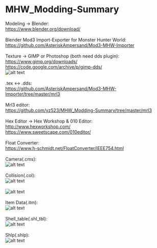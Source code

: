 # MHW_Modding-Summary

Modeling -> Blender:<br />
https://www.blender.org/download/
<br />
<br />
Blender Mod3 Import-Exporter for Monster Hunter World:<br />
https://github.com/AsteriskAmpersand/Mod3-MHW-Importer
<br />
<br />
Texture -> GIMP or Photoshop (both need dds plugin):<br />
https://www.gimp.org/downloads/
<br />
https://code.google.com/archive/p/gimp-dds/
<br />
![alt text](https://github.com/yz523/MHW_Modding-Summary/blob/master/texture/texture.png)
<br />
<br />
.tex <-> .dds:<br />
https://github.com/AsteriskAmpersand/Mod3-MHW-Importer/tree/master/mrl3
<br />
<br />
Mrl3 editor:<br />
https://github.com/yz523/MHW_Modding-Summary/tree/master/mrl3
<br />
<br />
Hex Editor -> Hex Workshop & 010 Editor:<br />
http://www.hexworkshop.com/
<br />
https://www.sweetscape.com/010editor/
<br />
<br />
Float Converter:<br />
https://www.h-schmidt.net/FloatConverter/IEEE754.html
<br />
<br />
Camera(.cms):<br />
![alt text](https://github.com/yz523/MHW_Modding-Summary/blob/master/camera/camera.png)
<br />
<br />
Collision(.col):<br />
![alt text](https://github.com/yz523/MHW_Modding-Summary/blob/master/collision/col_1.png)
<br />
<br />
![alt text](https://github.com/yz523/MHW_Modding-Summary/blob/master/collision/col_2.png)
<br />
<br />
Item Data(.itm):<br />
![alt text](https://github.com/yz523/MHW_Modding-Summary/blob/master/itemData/itemData.png)
<br />
<br />
Shell_table(.shl_tbl):<br />
![alt text](https://github.com/yz523/MHW_Modding-Summary/blob/master/shell_table/shell_table.png)
<br />
<br />
Shlp(.shlp):<br />
![alt text](https://github.com/yz523/MHW_Modding-Summary/blob/master/shlp/shlp.png)
<br />
<br />
